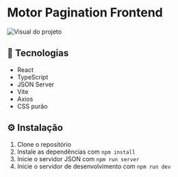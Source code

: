 # Motor Pagination Frontend

![Visual do projeto](./imgage.png)

## 🧰 Tecnologias

- React
- TypeScript
- JSON Server
- Vite
- Axios
- CSS purão

## ⚙️ Instalação

1. Clone o repositório
2. Instale as dependências com `npm install`
3. Inicie o servidor JSON com `npm run server`
4. Inicie o servidor de desenvolvimento com `npm run dev`
